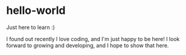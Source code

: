 # hello-world
Just here to learn :)

I found out recently I love coding, and I'm just happy to be here!
I look forward to growing and developing, and I hope to show that here.
